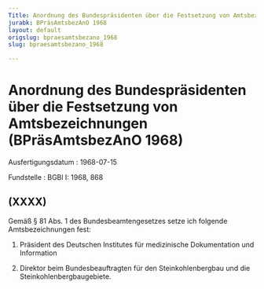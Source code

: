 ```yaml
---
Title: Anordnung des Bundespräsidenten über die Festsetzung von Amtsbezeichnungen
jurabk: BPräsAmtsbezAnO 1968
layout: default
origslug: bpraesamtsbezano_1968
slug: bpraesamtsbezano_1968

---
```


# Anordnung des Bundespräsidenten über die Festsetzung von Amtsbezeichnungen (BPräsAmtsbezAnO 1968)

Ausfertigungsdatum
:   1968-07-15

Fundstelle
:   BGBl I: 1968, 868



## (XXXX)

Gemäß § 81 Abs. 1 des Bundesbeamtengesetzes setze ich folgende
Amtsbezeichnungen fest:

1.  Präsident des Deutschen Institutes für medizinische Dokumentation und
    Information


2.  Direktor beim Bundesbeauftragten für den Steinkohlenbergbau und die
    Steinkohlenbergbaugebiete.




